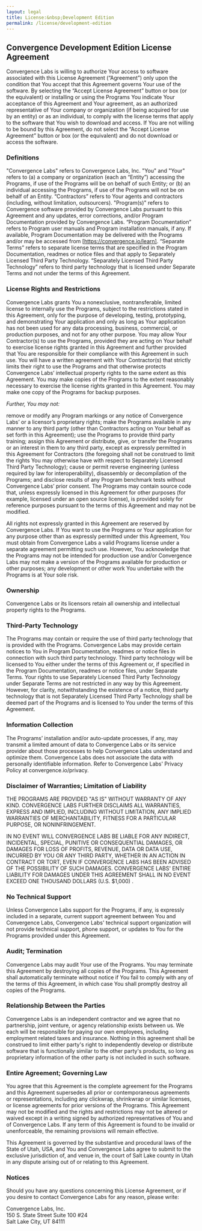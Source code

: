 ```yaml
---
layout: legal
title: License:&nbsp;Development Edition
permalink: /license/development-edition
---
```


## Convergence Development Edition License Agreement

Convergence Labs is willing to authorize Your access to software associated with this License Agreement (“Agreement”) only upon the condition that You accept that this Agreement governs Your use of the software. By selecting the “Accept License Agreement” button or box (or the equivalent) or installing or using the Programs You indicate Your acceptance of this Agreement and Your agreement, as an authorized representative of Your company or organization (if being acquired for use by an entity) or as an individual, to comply with the license terms that apply to the software that You wish to download and access. If You are not willing to be bound by this Agreement, do not select the “Accept License Agreement” button or box (or the equivalent) and do not download or access the software.

### Definitions 
"Convergence Labs" refers to Convergence Labs, Inc. "You" and "Your" refers to (a) a company or organization (each an “Entity”) accessing the Programs, if use of the Programs will be on behalf of such Entity; or (b) an individual accessing the Programs, if use of the Programs will not be on behalf of an Entity. “Contractors” refers to Your agents and contractors (including, without limitation, outsourcers). "Program(s)" refers to Convergence software provided by Convergence Labs pursuant to this Agreement and any updates, error corrections, and/or Program Documentation provided by Convergence Labs. “Program Documentation” refers to Program user manuals and Program installation manuals, if any. If available, Program Documentation may be delivered with the Programs and/or may be accessed from [https://convergence.io/learn]. “Separate Terms” refers to separate license terms that are specified in the Program Documentation, readmes or notice files and that apply to Separately Licensed Third Party Technology. “Separately Licensed Third Party Technology” refers to third party technology that is licensed under Separate Terms and not under the terms of this Agreement.

### License Rights and Restrictions 
Convergence Labs grants You a nonexclusive, nontransferable, limited license to internally use the Programs, subject to the restrictions stated in this Agreement, only for the purpose of developing, testing, prototyping, and demonstrating Your application and only as long as Your application has not been used for any data processing, business, commercial, or production purposes, and not for any other purpose. You may allow Your Contractor(s) to use the Programs, provided they are acting on Your behalf to exercise license rights granted in this Agreement and further provided that You are responsible for their compliance with this Agreement in such use. You will have a written agreement with Your Contractor(s) that strictly limits their right to use the Programs and that otherwise protects Convergence Labs’ intellectual property rights to the same extent as this Agreement. You may make copies of the Programs to the extent reasonably necessary to exercise the license rights granted in this Agreement. You may make one copy of the Programs for backup purposes.

*Further, You may not:*

remove or modify any Program markings or any notice of Convergence Labs’ or a licensor’s proprietary rights;
make the Programs available in any manner to any third party (other than Contractors acting on Your behalf as set forth in this Agreement);
use the Programs to provide third party training;
assign this Agreement or distribute, give, or transfer the Programs or an interest in them to any third party, except as expressly permitted in this Agreement for Contractors (the foregoing shall not be construed to limit the rights You may otherwise have with respect to Separately Licensed Third Party Technology);
cause or permit reverse engineering (unless required by law for interoperability), disassembly or decompilation of the Programs; and
disclose results of any Program benchmark tests without Convergence Labs’ prior consent.
The Programs may contain source code that, unless expressly licensed in this Agreement for other purposes (for example, licensed under an open source license), is provided solely for reference purposes pursuant to the terms of this Agreement and may not be modified.

All rights not expressly granted in this Agreement are reserved by Convergence Labs. If You want to use the Programs or Your application for any purpose other than as expressly permitted under this Agreement, You must obtain from Convergence Labs a valid Programs license under a separate agreement permitting such use. However, You acknowledge that the Programs may not be intended for production use and/or Convergence Labs may not make a version of the Programs available for production or other purposes; any development or other work You undertake with the Programs is at Your sole risk.

### Ownership 
Convergence Labs or its licensors retain all ownership and intellectual property rights to the Programs.

### Third-Party Technology 
The Programs may contain or require the use of third party technology that is provided with the Programs. Convergence Labs may provide certain notices to You in Program Documentation, readmes or notice files in connection with such third party technology. Third party technology will be licensed to You either under the terms of this Agreement or, if specified in the Program Documentation, readmes or notice files, under Separate Terms. Your rights to use Separately Licensed Third Party Technology under Separate Terms are not restricted in any way by this Agreement. However, for clarity, notwithstanding the existence of a notice, third party technology that is not Separately Licensed Third Party Technology shall be deemed part of the Programs and is licensed to You under the terms of this Agreement.

### Information Collection 
The Programs’ installation and/or auto-update processes, if any, may transmit a limited amount of data to Convergence Labs or its service provider about those processes to help Convergence Labs understand and optimize them. Convergence Labs does not associate the data with personally identifiable information. Refer to Convergence Labs' Privacy Policy at convergence.io/privacy.

### Disclaimer of Warranties; Limitation of Liability 
THE PROGRAMS ARE PROVIDED "AS IS" WITHOUT WARRANTY OF ANY KIND. CONVERGENCE LABS FURTHER DISCLAIMS ALL WARRANTIES, EXPRESS AND IMPLIED, INCLUDING WITHOUT LIMITATION, ANY IMPLIED WARRANTIES OF MERCHANTABILITY, FITNESS FOR A PARTICULAR PURPOSE, OR NONINFRINGEMENT.

IN NO EVENT WILL CONVERGENCE LABS BE LIABLE FOR ANY INDIRECT, INCIDENTAL, SPECIAL, PUNITIVE OR CONSEQUENTIAL DAMAGES, OR DAMAGES FOR LOSS OF PROFITS, REVENUE, DATA OR DATA USE, INCURRED BY YOU OR ANY THIRD PARTY, WHETHER IN AN ACTION IN CONTRACT OR TORT, EVEN IF CONVERGENCE LABS HAS BEEN ADVISED OF THE POSSIBILITY OF SUCH DAMAGES. CONVERGENCE LABS' ENTIRE LIABILITY FOR DAMAGES UNDER THIS AGREEMENT SHALL IN NO EVENT EXCEED ONE THOUSAND DOLLARS (U.S. $1,000) .

### No Technical Support 
Unless Convergence Labs support for the Programs, if any, is expressly included in a separate, current support agreement between You and Convergence Labs, Convergence Labs' technical support organization will not provide technical support, phone support, or updates to You for the Programs provided under this Agreement.

### Audit; Termination 
Convergence Labs may audit Your use of the Programs. You may terminate this Agreement by destroying all copies of the Programs. This Agreement shall automatically terminate without notice if You fail to comply with any of the terms of this Agreement, in which case You shall promptly destroy all copies of the Programs.

### Relationship Between the Parties 
Convergence Labs is an independent contractor and we agree that no partnership, joint venture, or agency relationship exists between us. We each will be responsible for paying our own employees, including employment related taxes and insurance. Nothing in this agreement shall be construed to limit either party's right to independently develop or distribute software that is functionally similar to the other party's products, so long as proprietary information of the other party is not included in such software.

### Entire Agreement; Governing Law 
You agree that this Agreement is the complete agreement for the Programs and this Agreement supersedes all prior or contemporaneous agreements or representations, including any clickwrap, shrinkwrap or similar licenses, or license agreements for prior versions of the Programs. This Agreement may not be modified and the rights and restrictions may not be altered or waived except in a writing signed by authorized representatives of You and of Convergence Labs. If any term of this Agreement is found to be invalid or unenforceable, the remaining provisions will remain effective.

This Agreement is governed by the substantive and procedural laws of the State of Utah, USA, and You and Convergence Labs agree to submit to the exclusive jurisdiction of, and venue in, the court of Salt Lake county in Utah in any dispute arising out of or relating to this Agreement.

### Notices 
Should you have any questions concerning this License Agreement, or if you desire to contact Convergence Labs for any reason, please write:

Convergence Labs, Inc.<br>
150 S. State Street Suite 100 #24<br>
Salt Lake City, UT 84111